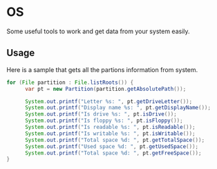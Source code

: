 # OS
Some useful tools to work and get data from your system easily.

## Usage
Here is a sample that gets all the partions information from system.

```java
for (File partition : File.listRoots()) {
      var pt = new Partition(partition.getAbsolutePath());

      System.out.printf("Letter %s: ", pt.getDriveLetter());
      System.out.printf("Display name %s: ", pt.getDisplayName());
      System.out.printf("Is drive %s: ", pt.isDrive());
      System.out.printf("Is floppy %s: ", pt.isFloppy());
      System.out.printf("Is readable %s: ", pt.isReadable());
      System.out.printf("Is writable %s: ", pt.isWritable());
      System.out.printf("Total space %d: ", pt.getTotalSpace());
      System.out.printf("Used space %d: ", pt.getUsedSpace());
      System.out.printf("Total space %d: ", pt.getFreeSpace());
}
```
